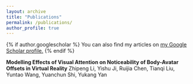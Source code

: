```yaml
---
layout: archive
title: "Publications"
permalink: /publications/
author_profile: true
---
```


{% if author.googlescholar %}
  You can also find my articles on <u><a href="{{author.googlescholar}}">my Google Scholar profile</a>.</u>
{% endif %}

**Modelling Effects of Visual Attention on Noticeability of Body-Avatar Offsets in Virtual Reality**
Zhipeng Li, Yishu Ji, Ruijia Chen, Tianqi Liu, Yuntao Wang, Yuanchun Shi, Yukang Yan

